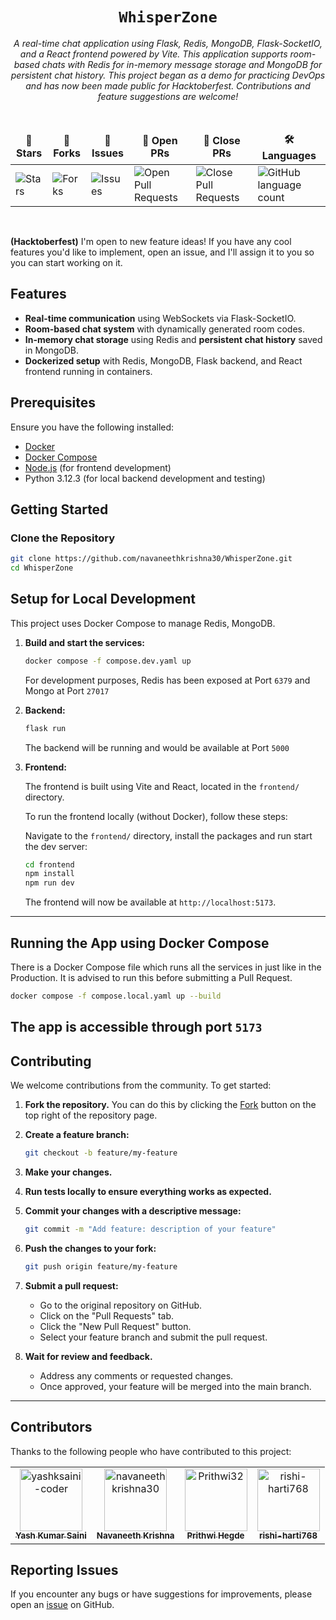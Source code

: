 <div align="center">

# `WhisperZone`

<i>A real-time chat application using Flask, Redis, MongoDB, Flask-SocketIO, and a React frontend powered by Vite. This application supports room-based chats with Redis for in-memory message storage and MongoDB for persistent chat history. This project began as a demo for practicing DevOps and has now been made public for Hacktoberfest. Contributions and feature suggestions are welcome!
</i>

</div>

<div align = "center">
<br>

<table align="center">
    <thead align="center">
        <tr border: 1px;>
            <td><b>🌟 Stars</b></td>
            <td><b>🍴 Forks</b></td>
            <td><b>🐛 Issues</b></td>
            <td><b>🔔 Open PRs</b></td>
            <td><b>🔕 Close PRs</b></td>
            <td><b>🛠️ Languages</b></td>
        </tr>
     </thead>
    <tbody>
         <tr>
            <td><img alt="Stars" src="https://img.shields.io/github/stars/navaneethkrishna30/WhisperZone?style=flat&logo=github"/></td>
            <td><img alt="Forks" src="https://img.shields.io/github/forks/navaneethkrishna30/WhisperZone?style=flat&logo=github"/></td>
            <td><img alt="Issues" src="https://img.shields.io/github/issues/navaneethkrishna30/WhisperZone?style=flat&logo=github"/></td>
            <td><img alt="Open Pull Requests" src="https://img.shields.io/github/issues-pr/navaneethkrishna30/WhisperZone?style=flat&logo=github"/></td>
           <td><img alt="Close Pull Requests" src="https://img.shields.io/github/issues-pr-closed/navaneethkrishna30/WhisperZone?style=flat&color=critical&logo=github"/></td>
           <td><img alt="GitHub language count" src="https://img.shields.io/github/languages/count/navaneethkrishna30/WhisperZone?style=flat&color=critical&logo=github"></td>
        </tr>
    </tbody>
</table>
</div>
<br>

**(Hacktoberfest)**
I'm open to new feature ideas! If you have any cool features you'd like to implement, open an issue, and I'll assign it to you so you can start working on it.

## Features

- **Real-time communication** using WebSockets via Flask-SocketIO.
- **Room-based chat system** with dynamically generated room codes.
- **In-memory chat storage** using Redis and **persistent chat history** saved in MongoDB.
- **Dockerized setup** with Redis, MongoDB, Flask backend, and React frontend running in containers.

## Prerequisites

Ensure you have the following installed:

- [Docker](https://docs.docker.com/get-docker/)
- [Docker Compose](https://docs.docker.com/compose/install/)
- [Node.js](https://nodejs.org/) (for frontend development)
- Python 3.12.3 (for local backend development and testing)

## Getting Started

### Clone the Repository

```bash
git clone https://github.com/navaneethkrishna30/WhisperZone.git
cd WhisperZone
```

## Setup for Local Development 

This project uses Docker Compose to manage Redis, MongoDB.

1. **Build and start the services:**

   ```bash
   docker compose -f compose.dev.yaml up
   ```

   For development purposes, Redis has been exposed at Port `6379` and Mongo at Port `27017`
   
2. **Backend:**
   
   ```bash
   flask run
   ```
   The backend will be running and would be available at Port `5000`

3. **Frontend:**

   The frontend is built using Vite and React, located in the `frontend/` directory.

   To run the frontend locally (without Docker), follow these steps:

   Navigate to the `frontend/` directory, install the packages and run start the dev server:

   ```bash
   cd frontend
   npm install
   npm run dev
   ```

   The frontend will now be available at `http://localhost:5173`.

---

## Running the App using Docker Compose 

   There is a Docker Compose file which runs all the services in just like in the Production. It is advised to run this before submitting a Pull Request.

   ```bash
   docker compose -f compose.local.yaml up --build
   ```

   The app is accessible through port `5173`
---

## Contributing

We welcome contributions from the community. To get started:

1. **Fork the repository.**
   You can do this by clicking the [Fork](https://github.com/navaneethkrishna30/WhisperZone/fork) button on the top right of the repository page.

2. **Create a feature branch:**

   ```bash
   git checkout -b feature/my-feature
   ```

3. **Make your changes.**

4. **Run tests locally to ensure everything works as expected.**

5. **Commit your changes with a descriptive message:**

   ```bash
   git commit -m "Add feature: description of your feature"
   ```

6. **Push the changes to your fork:**

   ```bash
   git push origin feature/my-feature
   ```

7. **Submit a pull request:**

   - Go to the original repository on GitHub.
   - Click on the "Pull Requests" tab.
   - Click the "New Pull Request" button.
   - Select your feature branch and submit the pull request.

8. **Wait for review and feedback.**
   - Address any comments or requested changes.
   - Once approved, your feature will be merged into the main branch.

---

## Contributors

Thanks to the following people who have contributed to this project:

<!-- readme: contributors -start -->
<table>
	<tbody>
		<tr>
            <td align="center">
                <a href="https://github.com/yashksaini-coder">
                    <img src="https://avatars.githubusercontent.com/u/115717039?v=4" width="100;" alt="yashksaini-coder"/>
                    <br />
                    <sub><b>Yash Kumar Saini</b></sub>
                </a>
            </td>
            <td align="center">
                <a href="https://github.com/navaneethkrishna30">
                    <img src="https://avatars.githubusercontent.com/u/107757582?v=4" width="100;" alt="navaneethkrishna30"/>
                    <br />
                    <sub><b>Navaneeth Krishna</b></sub>
                </a>
            </td>
            <td align="center">
                <a href="https://github.com/Prithwi32">
                    <img src="https://avatars.githubusercontent.com/u/115262737?v=4" width="100;" alt="Prithwi32"/>
                    <br />
                    <sub><b>Prithwi Hegde</b></sub>
                </a>
            </td>
            <td align="center">
                <a href="https://github.com/rishi-harti768">
                    <img src="https://avatars.githubusercontent.com/u/177644202?v=4" width="100;" alt="rishi-harti768"/>
                    <br />
                    <sub><b>rishi-harti768</b></sub>
                </a>
            </td>
		</tr>
	<tbody>
</table>
<!-- readme: contributors -end -->

## Reporting Issues

If you encounter any bugs or have suggestions for improvements, please open an [issue](https://github.com/navaneethkrishna30/WhisperZone/issues/new) on GitHub.
